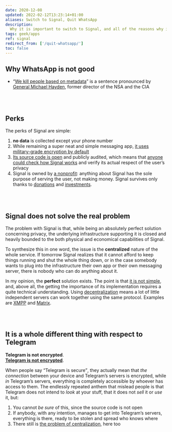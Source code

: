 ```yaml
---
date: 2020-12-08
updated: 2022-02-12T13:23:14+01:00
aliases: Switch to Signal, Quit WhatsApp
description:
  Why it is important to switch to Signal, and all of the reasons why it is an ethical choice and not a merely technical one
tags: geek/apps
ref: signal
redirect_from: ['/quit-whatsapp/']
toc: false
---
```

## Why WhatsApp is not good

- <q cite='https://www.justsecurity.org/10318/video-clip-director-nsa-cia-we-kill-people-based-metadata/'><a href="https://www.justsecurity.org/10318/video-clip-director-nsa-cia-we-kill-people-based-metadata/" target="_blank" title="We kill people based on metadata">We kill people based on metadata</a></q> is a sentence pronounced by [General Michael Hayden], former director of the NSA and the CIA

<br>
<br>

## Perks

The perks of Signal are simple:

1. **no data** is collected except your phone number
2. While remaining a super neat and simple messaging app, <u>it uses military-grade encryption by default</u>
3. [Its source code is open][GitHub] and publicly audited, which means that <u>anyone could check how Signal works</u> and verify its actual respect of the user’s privacy
4. Signal is owned by [a nonprofit](https://signalfoundation.org/ 'Signal Foundation'): anything about Signal has the sole purpose of serving the user, not making money. Signal survives only thanks to [donations] and [investments](https://www.wired.com/story/signal-foundation-whatsapp-brian-acton/ 'WhatsApp Co-Founder Puts $50M Into Signal To Supercharge Encrypted Messaging - WIRED').

<br>
<br>

## Signal does not solve the real problem

The problem with Signal is that, while being an absolutely perfect solution concerning privacy, the underlying infrastructure supporting it is closed and heavily bounded to the both physical and economical capabilities of Signal.

To synthesize this in one word, the issue is the **centralized** nature of the whole service. If tomorrow Signal realizes that it cannot afford to keep things running and shut the whole thing down, or in the case somebody wants to plug into the infrastructure their own app or their own messaging server, there is nobody who can do anything about it.

In my opinion, the **perfect** solution exists. The point is that <u>it is not simple</u>, and, above all, the getting the importance of its implementation requires a quite technical understanding. Using [decentralization](/the-power-of-decentralization 'The Power of Decentralization - tommi.space') means a lot of little independent servers can work together using the same protocol. Examples are [XMPP] and [Matrix].

<br>
<br>

## It is a whole different thing with respect to Telegram

**Telegram is not encrypted**.  
**<u>Telegram is not encrypted</u>**.

When people say <q>Telegram is secure</q>, they actually mean that *the connection* between your device and Telegram’s servers is encrypted, while *in* Telegram’s servers, everything is completely accessible by whoever has access to them. The endlessly repeated anthem that mislead people is that Telegram does not intend to *look* at your stuff, that it does not *sell* it or *use* it, but:
1. You cannot *be sure* of this, since the source code is not open
2. If anybody, with any intention, manages to get into Telegram’s servers, everything is there, ready to be stolen and spread who knows where
3. There still is [the problem of centralization](#signal-does-not-solve-the-real-problem), here too

[General Michael Hayden]: https://en.wikipedia.org/wiki/Michael_Hayden_(general) 'Michael Hayden (general) on Wikipedia'
[GitHub]: https://github.com/signalapp 'Signal apps and back-end source code on GitHub'
[donations]: https://signal.org/donate/ 'Donate to Signal'
[Matrix]: https://matrix.org 'The Matrix Protocol'
[XMPP]: https://xmpp.org/ 'XMPP - The universal messaging standard'